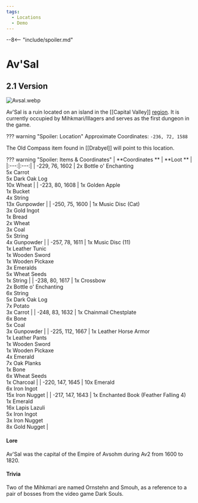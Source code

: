 ```yaml
---
tags:
  - Locations
  - Demo
---
```


--8<-- "include/spoiler.md"

# Av'Sal

## 2.1 Version

![Avsal.webp](wiki.drehmal.cyou/docs/assets/img/poi/Avsal.webp)

Av'Sal is a ruin located on an island in the [[Capital Valley]] [region](/Regions). It is currently occupied by Mihkmari/Illagers and serves as the first dungeon 
in the game.

??? warning "Spoiler: Location"
    Approximate Coordinates: `-236, 72, 1588`

The Old Compass item found in [[Drabyel]] will point to this location.

??? warning "Spoiler: Items & Coordinates"
    | **Coordinates ** | **Loot ** |
    |:---:|:---:|
    | -229, 76, 1602 | 2x Bottle o' Enchanting <br>5x Carrot <br> 5x Dark Oak Log<br> 10x Wheat |
    | -223, 80, 1608 | 1x Golden Apple <br>1x Bucket <br>4x String <br>13x Gunpowder |
    | -250, 75, 1600 | 1x Music Disc (Cat) <br>3x Gold Ingot <br>1x Bread <br>2x Wheat <br>3x Coal <br> 5x String <br> 4x Gunpowder |
    | -257, 78, 1611 | 1x Music Disc (11) <br>1x Leather Tunic <br>1x Wooden Sword <br>1x Wooden Pickaxe <br>3x Emeralds <br>5x Wheat Seeds <br>1x String |
    | -238, 80, 1617 | 1x Crossbow <br>2x Bottle o' Enchanting <br>6x String <br>5x Dark Oak Log <br>7x Potato <br>3x Carrot |
    | -248, 83, 1632 | 1x Chainmail Chestplate <br>6x Bone <br>5x Coal <br>3x Gunpowder |
    | -225, 112, 1667 | 1x Leather Horse Armor <br>1x Leather Pants <br>1x Wooden Sword <br>1x Wooden Pickaxe <br>4x Emerald <br>7x Oak Planks <br>1x Bone <br>6x Wheat Seeds <br>1x Charcoal |
    | -220, 147, 1645 | 10x Emerald <br>6x Iron Ingot <br>15x Iron Nugget |
    | -217, 147, 1643 | 1x Enchanted Book (Feather Falling 4) <br>1x Emerald <br>16x Lapis Lazuli <br>5x Iron Ingot <br>3x Iron Nugget <br>8x Gold Nugget |
    
#### **Lore**
    
Av'Sal was the capital of the Empire of Avsohm during Av2 from 1600 to 1820.

#### **Trivia**

Two of the Mihkmari are named Ornstehn and Smouh, as a reference to a pair of bosses from the video game Dark Souls.
